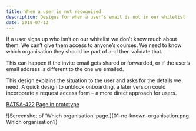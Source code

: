 ```yaml
---
title: When a user is not recognised
description: Designs for when a user’s email is not in our whitelist
date: 2018-07-13
---
```


If a user signs up who isn’t on our whitelist we don’t know much about them. We can’t give them access to anyone’s courses. We need to know which organisation they should be part of and then validate that.

This can happen if the invite email gets shared or forwarded, or if the user’s email address is different to the one we emailed.

This design explains the situation to the user and asks for the details we need. A quick design to unblock onboarding, a later version could incorporate a request access form – a more direct approach for users.

[BATSA-422](https://dfedigital.atlassian.net/browse/BATSA-422)
[Page in prototype](https://publish-courses-prototype.herokuapp.com/no-access)

![Screenshot of ‘Which organisation’ page.](01-no-known-organisation.png Which organisation?)

